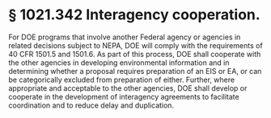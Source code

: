 # § 1021.342   Interagency cooperation.

For DOE programs that involve another Federal agency or agencies in related decisions subject to NEPA, DOE will comply with the requirements of 40 CFR 1501.5 and 1501.6. As part of this process, DOE shall cooperate with the other agencies in developing environmental information and in determining whether a proposal requires preparation of an EIS or EA, or can be categorically excluded from preparation of either. Further, where appropriate and acceptable to the other agencies, DOE shall develop or cooperate in the development of interagency agreements to facilitate coordination and to reduce delay and duplication.




